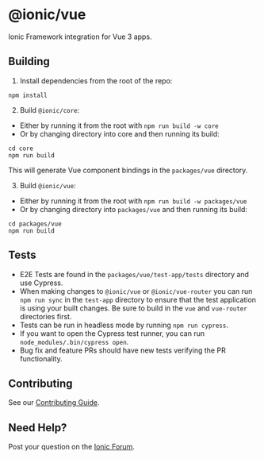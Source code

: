 # @ionic/vue

Ionic Framework integration for Vue 3 apps.

## Building

1. Install dependencies from the root of the repo:

```shell
npm install
```

2. Build `@ionic/core`:

- Either by running it from the root with `npm run build -w core`
- Or by changing directory into core and then running its build:

```shell
cd core
npm run build
```

This will generate Vue component bindings in the `packages/vue` directory.

3. Build `@ionic/vue`:

- Either by running it from the root with `npm run build -w packages/vue`
- Or by changing directory into `packages/vue` and then running its build:

```shell
cd packages/vue
npm run build
```

## Tests

* E2E Tests are found in the `packages/vue/test-app/tests` directory and use Cypress.
* When making changes to `@ionic/vue` or `@ionic/vue-router` you can run `npm run sync` in the `test-app` directory to ensure that the test application is using your built changes. Be sure to build in the `vue` and `vue-router` directories first.
* Tests can be run in headless mode by running `npm run cypress`.
* If you want to open the Cypress test runner, you can run `node_modules/.bin/cypress open`.
* Bug fix and feature PRs should have new tests verifying the PR functionality.

## Contributing

See our [Contributing Guide](https://github.com/ionic-team/ionic-framework/blob/main/.github/CONTRIBUTING.md).

## Need Help?

Post your question on the [Ionic Forum](http://forum.ionicframework.com/).